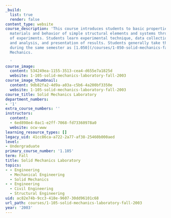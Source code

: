 ```yaml
---
_build:
  list: true
  render: false
content_type: website
course_description: 'This course introduces students to basic properties of structural
  materials and behavior of simple structural elements and systems through a series
  of experiments. Students learn experimental technique, data collection, reduction
  and analysis, and presentation of results. Students generally take this subject
  during the same semester as [1.050](/courses/1-050-solid-mechanics-fall-2004), Solid
  Mechanics.

  '
course_image:
  content: 534249ea-1155-3513-cea4-d655e7a1825d
  website: 1-105-solid-mechanics-laboratory-fall-2003
course_image_thumbnail:
  content: 9db82fa2-4d9a-a03a-c5b6-4a200bf3350e
  website: 1-105-solid-mechanics-laboratory-fall-2003
course_title: Solid Mechanics Laboratory
department_numbers:
- '1'
extra_course_numbers: ''
instructors:
  content:
  - 6ed898e4-0ac1-e2ff-7068-fd73360978a0
  website: ocw-www
learning_resource_types: []
legacy_uid: 41cc86ca-a722-2a77-af38-25460b000aed
level:
- Undergraduate
primary_course_number: '1.105'
term: Fall
title: Solid Mechanics Laboratory
topics:
- - Engineering
  - Mechanical Engineering
  - Solid Mechanics
- - Engineering
  - Civil Engineering
  - Structural Engineering
uid: ac82e74b-9cc3-418e-9607-30dd96101c68
url_path: courses/1-105-solid-mechanics-laboratory-fall-2003
year: '2003'
---
```

